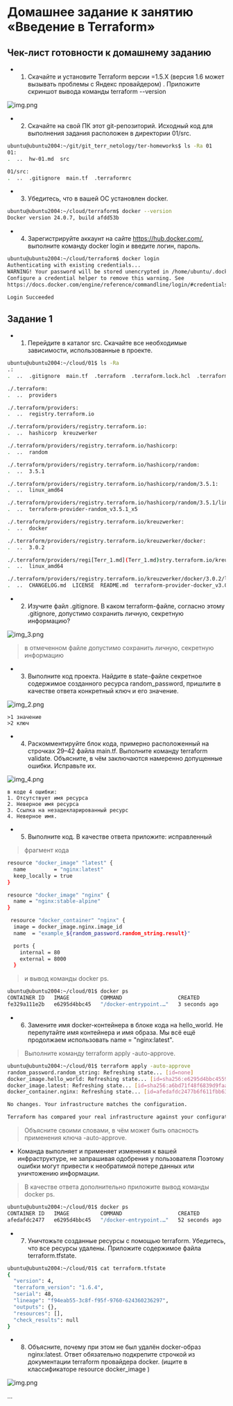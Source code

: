 # Домашнее задание к занятию «Введение в Terraform»

## Чек-лист готовности к домашнему заданию
* 1. Скачайте и установите Terraform версии =1.5.Х (версия 1.6 может вызывать проблемы с Яндекс провайдером) . Приложите скриншот вывода команды terraform --version

![img.png](Img/img.png)

* 2. Скачайте на свой ПК этот git-репозиторий. Исходный код для выполнения задания расположен в директории 01/src.

```bash
ubuntu@ubuntu2004:~/git/git_terr_netology/ter-homeworks$ ls -Ra 01
01:
.  ..  hw-01.md  src

01/src:
.  ..  .gitignore  main.tf  .terraformrc
```    

* 3.  Убедитесь, что в вашей ОС установлен docker.

```bash
ubuntu@ubuntu2004:~/cloud/terraform$ docker --version
Docker version 24.0.7, build afdd53b
```    

* 4. Зарегистрируйте аккаунт на сайте https://hub.docker.com/, выполните команду docker login и введите логин, пароль. 

```bash
ubuntu@ubuntu2004:~/cloud/terraform$ docker login
Authenticating with existing credentials...
WARNING! Your password will be stored unencrypted in /home/ubuntu/.docker/config.json.
Configure a credential helper to remove this warning. See
https://docs.docker.com/engine/reference/commandline/login/#credentials-store

Login Succeeded
```    

## Задание 1
* 1. Перейдите в каталог src. Скачайте все необходимые зависимости, использованные в проекте.

```bash
ubuntu@ubuntu2004:~/cloud/01$ ls -Ra
.:
.  ..  .gitignore  main.tf  .terraform  .terraform.lock.hcl  .terraformrc  terraform.tfstate

./.terraform:
.  ..  providers

./.terraform/providers:
.  ..  registry.terraform.io

./.terraform/providers/registry.terraform.io:
.  ..  hashicorp  kreuzwerker

./.terraform/providers/registry.terraform.io/hashicorp:
.  ..  random

./.terraform/providers/registry.terraform.io/hashicorp/random:
.  ..  3.5.1

./.terraform/providers/registry.terraform.io/hashicorp/random/3.5.1:
.  ..  linux_amd64

./.terraform/providers/registry.terraform.io/hashicorp/random/3.5.1/linux_amd64:
.  ..  terraform-provider-random_v3.5.1_x5

./.terraform/providers/registry.terraform.io/kreuzwerker:
.  ..  docker

./.terraform/providers/registry.terraform.io/kreuzwerker/docker:
.  ..  3.0.2

./.terraform/providers/regi[Terr_1.md](Terr_1.md)stry.terraform.io/kreuzwerker/docker/3.0.2:
.  ..  linux_amd64

./.terraform/providers/registry.terraform.io/kreuzwerker/docker/3.0.2/linux_amd64:
.  ..  CHANGELOG.md  LICENSE  README.md  terraform-provider-docker_v3.0.2
```    

* 2. Изучите файл .gitignore. В каком terraform-файле, согласно этому .gitignore, допустимо сохранить личную, секретную информацию?

![img_3.png](Img/img_3.png)

> в отмеченном файле допустимо сохранить личную, секретную информацию

* 3. Выполните код проекта. Найдите в state-файле секретное содержимое созданного ресурса random_password, пришлите в качестве ответа конкретный ключ и его значение.

![img_2.png](Img/img_2.png)

    >1 значение
    >2 ключ

* 4. Раскомментируйте блок кода, примерно расположенный на строчках 29–42 файла main.tf. Выполните команду terraform validate. 
Объясните, в чём заключаются намеренно допущенные ошибки. Исправьте их.

![img_4.png](Img/img_4.png)

    в коде 4 ошибки:
    1. Отсутствует имя ресурса
    2. Неверное имя ресурса 
    3. Ссылка на незадекларированный ресурс
    4. Неверное имя.

* 5. Выполните код. В качестве ответа приложите: исправленный 
 

>фрагмент кода 

```bash
resource "docker_image" "latest" {
  name         = "nginx:latest"
  keep_locally = true
}

resource "docker_image" "nginx" {
  name = "nginx:stable-alpine"
}

 resource "docker_container" "nginx" {
  image = docker_image.nginx.image_id
  name  = "example_${random_password.random_string.result}"

  ports {
    internal = 80
    external = 8000
  }
```

> и вывод команды docker ps.

```bash
ubuntu@ubuntu2004:~/cloud/01$ docker ps
CONTAINER ID   IMAGE          COMMAND                  CREATED         STATUS         PORTS                  NAMES
fe329a111e2b   e6295d4bbc45   "/docker-entrypoint.…"   3 seconds ago   Up 2 seconds   0.0.0.0:8000->80/tcp   example_6P9JIAU5jb6TqKOB
```


* 6. Замените имя docker-контейнера в блоке кода на hello_world. 
Не перепутайте имя контейнера и имя образа. Мы всё ещё продолжаем использовать name = "nginx:latest". 
>Выполните команду terraform apply -auto-approve. 

```bash
ubuntu@ubuntu2004:~/cloud/01$ terraform apply -auto-approve
random_password.random_string: Refreshing state... [id=none]
docker_image.hello_world: Refreshing state... [id=sha256:e6295d4bbc4559ee7ed2e93830f4228a08af4114d7914db140a026f84e69adbbnginx:stable-alpine]
docker_image.latest: Refreshing state... [id=sha256:a6bd71f48f6839d9faae1f29d3babef831e76bc213107682c5cc80f0cbb30866nginx:latest]
docker_container.nginx: Refreshing state... [id=afedafdc2477b6f611fbb63a7ca2d26f50324485cc30663ea89b7084a729d335]

No changes. Your infrastructure matches the configuration.

Terraform has compared your real infrastructure against your configuration and found no differences, so no changes are needed.
```

> Объясните своими словами, в чём может быть опасность применения ключа -auto-approve. 

- Команда выполняет и применяет изменения к вашей инфраструктуре, не запрашивая одобрения у пользователя 
Поэтому ошибки могут привести к необратимой потере данных или уничтожению информации.

>В качестве ответа дополнительно приложите вывод команды docker ps.
```bash
ubuntu@ubuntu2004:~/cloud/01$ docker ps
CONTAINER ID   IMAGE          COMMAND                  CREATED          STATUS          PORTS                  NAMES
afedafdc2477   e6295d4bbc45   "/docker-entrypoint.…"   52 seconds ago   Up 51 seconds   0.0.0.0:8000->80/tcp   example_6P9JIAU5jb6TqKOB
```

* 7. Уничтожьте созданные ресурсы с помощью terraform. Убедитесь, что все ресурсы удалены. Приложите содержимое файла terraform.tfstate.
```bash
ubuntu@ubuntu2004:~/cloud/01$ cat terraform.tfstate
{
  "version": 4,
  "terraform_version": "1.6.4",
  "serial": 48,
  "lineage": "f94eab55-3c8f-f95f-9760-624360236297",
  "outputs": {},
  "resources": [],
  "check_results": null
}
```

* 8. Объясните, почему при этом не был удалён docker-образ nginx:latest. 
Ответ обязательно подкрепите строчкой из документации terraform провайдера docker. (ищите в классификаторе resource docker_image )


![img.png](Img/img_5.png)

...
